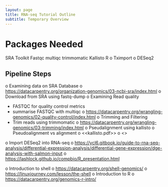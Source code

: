 ```yaml
---
layout: page
title: RNA-seq Tutorial Outline
subtitle: Temporary Overview
---
```



# Packages Needed
SRA Toolkit
Fastqc
multiqc 
trimmomatic 
Kallisto
R
o	Tximport
o	DESeq2
 
 
## Pipeline Steps
o	Examining data on SRA Database
o	https://datacarpentry.org/organization-genomics/03-ncbi-sra/index.html
o	Download from SRA using fastq-dump 
o	Examining Read quality 
- FASTQC for quality control metrics
- summarise FASTQC with multiqc
o	https://datacarpentry.org/wrangling-genomics/02-quality-control/index.html
o	Trimming and Filtering 
- Trim reads using trimmomatic 
o	https://datacarpentry.org/wrangling-genomics/03-trimming/index.html
o	Pseudalignment using kallisto
o	Pseudoalignment vs alignment
o	<<kallisto.pdf>>
o	<<kallisto and pseudoalignment.pdf>>
 
o	Import DESeq2 into RNA-seq 
o	https://ycl6.gitbook.io/guide-to-rna-seq-analysis/differential-expression-analysis/differential-gene-expression/dge-analysis-with-salmon-input
o	https://lashlock.github.io/compbio/R_presentation.html
 
 
o	Introduction to shell 
o	https://datacarpentry.org/shell-genomics/
o	https://linuxjourney.com/lesson/the-shell
o	Introduction to R
o	https://datacarpentry.org/genomics-r-intro/
 
 
